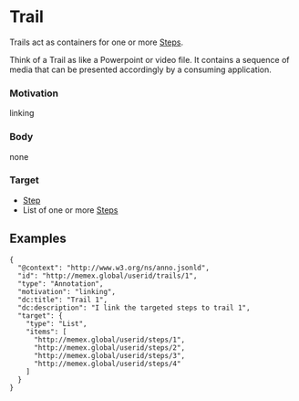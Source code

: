 
# Trail

Trails act as containers for one or more [Steps](Step.md).

Think of a Trail as like a Powerpoint or video file. It contains a sequence of media that can be presented accordingly by a consuming application.


### Motivation 
linking

### Body
none

### Target
- [Step](Step.md)
- List of one or more [Steps](Step.md)

## Examples

```
{
  "@context": "http://www.w3.org/ns/anno.jsonld",
  "id": "http://memex.global/userid/trails/1",
  "type": "Annotation",
  "motivation": "linking",
  "dc:title": "Trail 1",
  "dc:description": "I link the targeted steps to trail 1",
  "target": {
    "type": "List",
    "items": [
      "http://memex.global/userid/steps/1",
      "http://memex.global/userid/steps/2",
      "http://memex.global/userid/steps/3",
      "http://memex.global/userid/steps/4"
    ]
  }
}